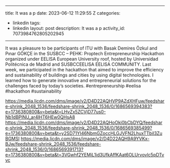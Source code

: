 
---
title: It was a p
date: 2023-06-12 11:29:55 Z
categories:
- linkedin
tags:
- linkedin
layout: post
description: It was a p
activity_id: 7073984762805202945
---
It was a pleasure to be participants of ITU with Basak Demires Özkul and Pınar GÖKÇE in the SUSBCC – PEHK: Proptech Entrepreneurship Hackathon organized under EELISA European University roof, hosted by Universidad Politécnica de Madrid and SUSBCCEELISA EELISA COMMUNITY. Last week, we participated in the hackathon that aimed to improve the efficiency and sustainability of buildings and cities by using digital technologies. I learned how to generate innovative and entrepreneurial solutions for the challenges faced by today’s societies.
#entrepreneurship #eelisa #hackathon #sustainability

https://media.licdn.com/dms/image/v2/D4D22AQHVP9AZdXHFuw/feedshare-shrink_2048_1536/feedshare-shrink_2048_1536/0/1686569394383?e=1736380800&v=beta&t=LHvZx5ZCVjD77us0-Nb1dBPlNU_ar4lHT6HEw0QHsA8
https://media.licdn.com/dms/image/v2/D4D22AQHoOki0bCbDYQ/feedshare-shrink_2048_1536/feedshare-shrink_2048_1536/0/1686569385499?e=1736380800&v=beta&t=y2SD71YI46NbmGZoccHLGJVFN2LhuxTTbil3ZuBGMSI
https://media.licdn.com/dms/image/v2/D4D22AQH9A9YVKx-BJw/feedshare-shrink_2048_1536/feedshare-shrink_2048_1536/0/1686569391713?e=1736380800&v=beta&t=3VGwhf2YEMiL1id3UfkAffKAat6OLUrvovlc5pDTvvc